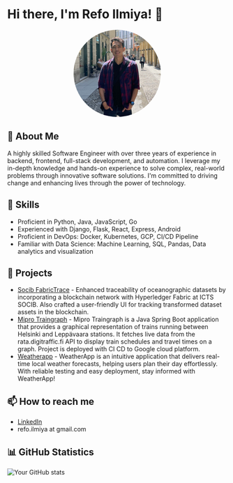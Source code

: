 # Hi there, I'm Refo Ilmiya! 👋

<div align="center">
  <img src="/images/profile.jpeg" alt="Profile Picture" width="200" style="border-radius: 50%;" />
</div>

## 🚀 About Me
A highly skilled Software Engineer with over three years of experience in backend, frontend, full-stack development, and automation. I leverage my in-depth knowledge and hands-on experience to solve complex, real-world problems through innovative software solutions. I'm committed to driving change and enhancing lives through the power of technology.

## 💼 Skills
- Proficient in Python, Java, JavaScript, Go
- Experienced with Django, Flask, React, Express, Android
- Proficient in DevOps: Docker, Kubernetes, GCP, CI/CD Pipeline
- Familiar with Data Science: Machine Learning, SQL, Pandas, Data analytics and visualization

## 🌱 Projects
- [Socib FabricTrace](https://github.com/realr3fo/hyperledger-fabric-socib) - Enhanced traceability of oceanographic datasets by incorporating a blockchain network with Hyperledger Fabric at ICTS SOCIB. Also crafted a user-friendly UI for tracking transformed dataset assets in the blockchain.
- [Mipro Traingraph](https://github.com/realr3fo/mipro-traingraph) - Mipro Traingraph is a Java Spring Boot application that provides a graphical representation of trains running between Helsinki and Leppävaara stations. It fetches live data from the rata.digitraffic.fi API to display train schedules and travel times on a graph. Project is deployed with CI CD to Google cloud platform.
- [Weatherapp](https://github.com/realr3fo/weatherapp) - WeatherApp is an intuitive application that delivers real-time local weather forecasts, helping users plan their day effortlessly. With reliable testing and easy deployment, stay informed with WeatherApp!

## 📫 How to reach me
- [LinkedIn](https://www.linkedin.com/in/refo-ilmiya/)
- refo.ilmiya at gmail.com

## 📊 GitHub Statistics
![Your GitHub stats](https://github-readme-stats.vercel.app/api?username=realr3fo&show_icons=true)
